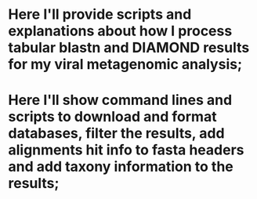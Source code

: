# Here I'll provide scripts and explanations about how I process tabular blastn and DIAMOND results for my viral metagenomic analysis;
# Here I'll show command lines and scripts to download and format databases, filter the results, add alignments hit info to fasta headers and add taxony information to the results;
